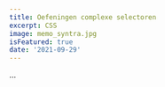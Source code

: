 ```yaml
---
title: Oefeningen complexe selectoren
excerpt: CSS  
image: memo_syntra.jpg
isFeatured: true
date: '2021-09-29'
---
```


...